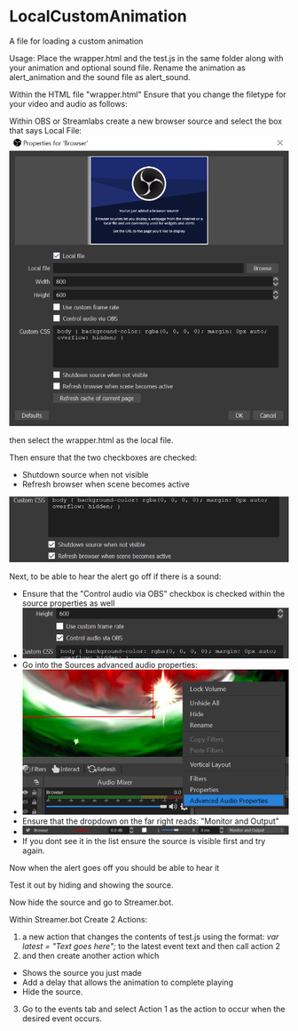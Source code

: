 # LocalCustomAnimation

A file for loading a custom animation

Usage:
Place the wrapper.html and the test.js in the same folder along with your animation and optional sound file. Rename the animation as alert_animation and the sound file as alert_sound.

Within the HTML file "wrapper.html" Ensure that you change the filetype for your video and audio as follows:


Within OBS or Streamlabs create a new browser source and select the box that says Local File:
![](image/README/1630882127918.png)

then select the wrapper.html as the local file.

Then ensure that the two checkboxes are checked:

* Shutdown source when not visible
* Refresh browser when scene becomes active

![](image/README/1630882337567.png)

Next, to be able to hear the alert go off if there is a sound:

* Ensure that the "Control audio via OBS" checkbox is checked within the source properties as well
* ![](image/README/1630900845829.png)
* Go into the Sources advanced audio properties:
* ![](image/README/1630900954396.png)
* Ensure that the dropdown on the far right reads: "Monitor and Output"
* ![](image/README/1630901004801.png)
* If you dont see it in the list ensure the source is visible first and try again.

Now when the alert goes off you should be able to hear it

Test it out by hiding and showing the source.

Now hide the source and go to Streamer.bot.

Within Streamer.bot Create 2 Actions:

1. a new action that changes the contents of test.js  using the format:
   *var latest = "Text goes here";*
   to the latest event text and then call action 2
2. and then create another action which

* Shows the source you just made
* Add a delay that allows the animation to complete playing
* Hide the source.

3. Go to the events tab and select Action 1 as the action to occur when the desired event occurs.
